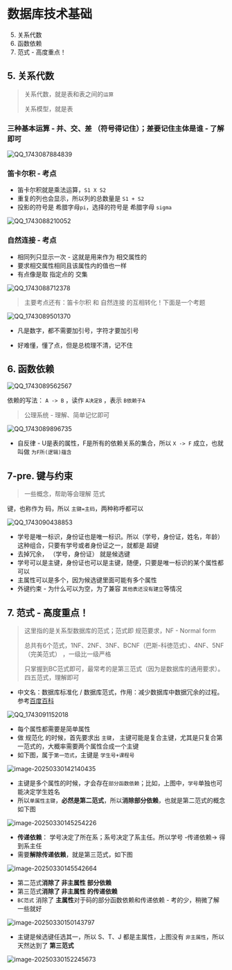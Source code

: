 # 数据库技术基础

5. 关系代数
6. 函数依赖
7. 范式 - 高度重点！



## 5. 关系代数

> 关系代数，就是表和表之间的`运算`
>
> 关系模型，就是表



### 三种基本运算 - 并、交、差 （符号得记住）；差要记住主体是谁 - 了解即可

![QQ_1743087884839](/Users/wplay/2025/senior_software_infra_docs/文老师/基础/assets/QQ_1743087884839.png)

### 笛卡尔积 - 考点

- 笛卡尔积就是乘法运算，`S1 X S2`
- 重复的列也会显示，所以列的总数量是 `S1 + S2`
- 投影的符号是 希腊字母`pi`，选择的符号是 希腊字母 `sigma`  

![QQ_1743088210052](/Users/wplay/2025/senior_software_infra_docs/文老师/基础/assets/QQ_1743088210052.png)



### 自然连接 - 考点

- 相同列只显示一次 - 这就是用来作为 相交属性的
- 要求相交属性相同且该属性内的值也一样
- 有点像是取 指定点的 交集

![QQ_1743088712378](/Users/wplay/2025/senior_software_infra_docs/文老师/基础/assets/QQ_1743088712378.png)

> 主要考点还有：笛卡尔积 和 自然连接 的互相转化！下面是一个考题

![QQ_1743089501370](/Users/wplay/2025/senior_software_infra_docs/文老师/基础/assets/QQ_1743089501370.png)



- 凡是数字，都不需要加引号，字符才要加引号

- 好难懂，懂了点，但是总梳理不清，记不住





## 6. 函数依赖

![QQ_1743089562567](/Users/wplay/2025/senior_software_infra_docs/文老师/基础/assets/QQ_1743089562567.png)

依赖的写法： `A -> B` ，读作 `A决定B` ，表示 `B依赖于A`



> 公理系统 - 理解、简单记忆即可

![QQ_1743089896735](/Users/wplay/2025/senior_software_infra_docs/文老师/基础/assets/QQ_1743089896735.png)

- 自反律 - U是表的属性，F是所有的依赖关系的集合，所以 `X -> F` 成立，也就叫做 `为F所(逻辑)蕴含`





## 7-pre. 键与约束

> 一些概念，帮助等会理解 范式

键，也称作为 码，所以 `主键=主码`，两种称呼都可以

![QQ_1743090438853](/Users/wplay/2025/senior_software_infra_docs/文老师/基础/assets/QQ_1743090438853.png)

- 学号是唯一标识，身份证也是唯一标识。所以（学号，身份证，姓名，年龄） 这种组合，只要有学号或者身份证之一，就都是 超键
- 去掉冗余， （学号，身份证） 就是候选键
- 学号可以是主键，身份证也可以是主键，随便，只要是唯一标识的某个属性都可以
- 主属性可以是多个，因为候选键里面可能有多个属性
- 外键约束 - 为什么可以为空，为了兼容 `其他表还没有建立`等情况



## 7. 范式 - 高度重点！

> 这里指的是关系型数据库的范式；范式即 规范要求，NF - Normal form
>
> 总共有6个范式，1NF、2NF、3NF、BCNF（巴斯-科徳范式）、4NF、5NF（完美范式） ，一级比一级严格
>
> 只掌握到BC范式即可，最常考的是第三范式（因为是数据库的通用要求）。四五范式，理解即可

- 中文名：数据库标准化 / 数据库范式，作用：减少数据库中数据冗余的过程。 参考[百度百科](https://baike.baidu.com/item/%E6%95%B8%E6%93%9A%E5%BA%AB%E7%AF%84%E5%BC%8F/7309898)



![QQ_1743091152018](/Users/wplay/2025/senior_software_infra_docs/文老师/基础/assets/QQ_1743091152018.png)

- 每个属性都需要是简单属性
- 做 规范化 的时候，首先要求出 `主键`， 主键可能是复合主键，尤其是只复合第一范式的，大概率需要两个属性合成一个主键
- 如下图，属于`第一范式`，主键是 `学生号+课程号`

![image-20250330142140435](/Users/wplay/2025/senior_software_infra_docs/文老师/基础/assets//image-20250330142140435.png)





- 主键是多个属性的时候，才会存在`部分函数依赖`；比如，上图中，`学号`单独也可能决定学生姓名
- 所以`单属性主键`，**必然是第二范式**，所以**消除部分依赖**，也就是第二范式的概念如下图

![image-20250330145254226](/Users/wplay/2025/senior_software_infra_docs/文老师/基础/assets//image-20250330145254226.png)

- **传递依赖**： 学号决定了所在系；系号决定了系主任。所以学号 -传递依赖-> 得到系主任
- 需要**解除传递依赖**，就是第三范式，如下图

![image-20250330145542664](/Users/wplay/2025/senior_software_infra_docs/文老师/基础/assets//image-20250330145542664.png)



- 第二范式**消除了 非主属性 部分依赖**
- 第三范式**消除了 非主属性 的传递依赖**
- `BC范式` 消除了 **主属性**对于码的部分函数依赖和传递依赖 - 考的少，稍微了解一些就好

![image-20250330150143797](/Users/wplay/2025/senior_software_infra_docs/文老师/基础/assets//image-20250330150143797.png)

- 主键是候选键任选其一，所以 S、T、J 都是主属性，上图没有 `非主属性`，所以天然达到了 **第三范式**



![image-20250330152245673](/Users/wplay/2025/senior_software_infra_docs/文老师/基础/assets//image-20250330152245673.png)
